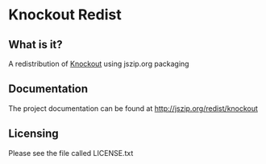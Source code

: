 Knockout Redist
===============

What is it?
-----------

A redistribution of [Knockout][1] using jszip.org packaging

Documentation
-------------

The project documentation can be found at http://jszip.org/redist/knockout

Licensing
---------

Please see the file called LICENSE.txt

  [1]: http://knockoutjs.com/

